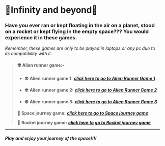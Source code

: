 # 🌌Infinity and beyond🌌

### Have you ever ran or kept floating in the air on a planet, stood on a rocket or kept flying in the empty space??? You would experience it in these games.

*Remember, these games are only to be played in laptops or any pc due to its compatibility with it.*

> #### 👽 **Alien runner game:-**
> - 👽 **Alien runner game 1:**  ***[click here to go to Alien Runner Game 1](https://navaneet239.github.io/NPJ_alienRunnerGame/)***
>
> - 👽 **Alien runner game 2:**  ***[click here to go to Alien Runner Game 2](https://navaneet239.github.io/alienRunnerGame2/)***
>
> - 👽 **Alien runner game 3:**  ***[click here to go to Alien Runner Game 3](https://navaneet239.github.io/alienRunnerGame3/)***
>
> 🌌 **Space journey game:**  ***[click here to go to Space journey game](https://navaneet239.github.io/spaceJourney/)***
>
> 🚀 **Rocket journey game:** ***[click here to go to Rocket journey game](https://navaneet239.github.io/NPJ_Rocket_Journey/)***

***

#### *Play and enjoy your journey of the space!!!!*
